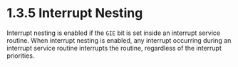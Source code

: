 # 1.3.5 Interrupt Nesting

Interrupt nesting is enabled if the `GIE` bit is set inside an interrupt service routine. When interrupt nesting is enabled, any interrupt occurring during an interrupt service routine interrupts the routine, regardless of the interrupt priorities.
